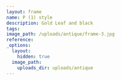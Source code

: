 ```yaml
---
layout: frame
name: P (1) style
description: Gold Leaf and black
tags:
image_path: /uploads/antique/frame-3.jpg
reference:
_options:
  layout:
    hidden: true
  image_path:
    uploads_dir: uploads/antique
---
```


